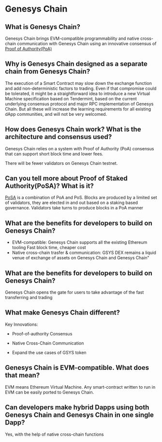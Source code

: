 # Genesys Chain

## What is Genesys Chain?

Genesys Chain brings EVM-compatible programmability and native cross-chain communication with Genesys Chain using an innovative consensus of [Proof of Authority(PoA)](../../smart-chain/guides/concepts/consensus.md)

## Why is Genesys Chain designed as a separate chain from Genesys Chain?

The execution of a Smart Contract may slow down the exchange function and add non-deterministic factors to trading. Even if that compromise could be tolerated, it might be a straightforward idea to introduce a new Virtual Machine specification based on Tendermint, based on the current underlying consensus protocol and major RPC implementation of Genesys Chain. But all these will increase the learning requirements for all existing dApp communities, and will not be very welcomed.

## How does Genesys Chain work? What is the architecture and consensus used?

Genesys Chain relies on a system with Proof of Authority (PoA) consensus that can support short block time and lower fees.

There will be fewer validators on Genesys Chain testnet.

## Can you tell more about Proof of Staked Authority(PoSA)? What is it?

[PoSA](../../smart-chain/guides/concepts/consensus.md) is a combination of PoA and PoS. Blocks are produced by a limited set of validators, they are elected in and out based on a staking based governance. Validators take turns to produce blocks in a PoA manner

## What are the benefits for developers to build on Genesys Chain?

* EVM-compatible: Genesys Chain supports all the existing Ethereum tooling
Fast block time, cheaper cost
* Native cross-chain trasfer & communication: GSYS DEX remains a liquid venue of exchange of assets on Genesys Chain and Genesys Chain"

## What are the benefits for developers to build on Genesys Chain?

Genesys Chain opens the gate for users to take advantage of the fast transferring and trading

## What make Genesys Chain different?

Key Innovations:

* Proof-of-authority Consensus

* Native Cross-Chain Communication

* Expand the use cases of GSYS token

## Genesys Chain is EVM-compatible. What does that mean?

EVM means Ethereum Virtual Machine. Any smart-contract written to run in EVM can be easily ported to Genesys Chain.

## Can developers make hybrid Dapps using both Genesys Chain and Genesys Chain in one single Dapp?

Yes, with the help of native cross-chain functions